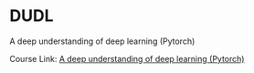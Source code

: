 # DUDL
A deep understanding of deep learning (Pytorch)

Course Link: [A deep understanding of deep learning (Pytorch)](https://www.udemy.com/course/deeplearning_x/)
